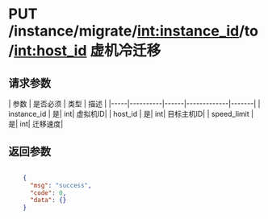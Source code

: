 # PUT /instance/migrate/<int:instance_id>/to/<int:host_id> 虚机冷迁移


## 请求参数
| 参数 | 是否必须 | 类型 | 描述 | 
|-----|----------|------|-------------|-------|
| instance_id   | 是| int| 虚拟机ID|
| host_id   | 是| int| 目标主机ID|
| speed_limit   | 是| int| 迁移速度|



## 返回参数
```json

	{
	  "msg": "success",
	  "code": 0,
	  "data": {}
    }

```
